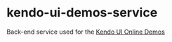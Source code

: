 # kendo-ui-demos-service
Back-end service used for the [Kendo UI Online Demos](http://demos.telerik.com/kendo-ui/)
